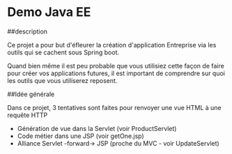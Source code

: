 # Demo Java EE

##description

Ce projet a pour but d'éfleurer la création
d'application Entreprise via les outils qui se cachent
sous Spring boot.

Quand bien même il est peu probable que vous utilisiez cette
façon de faire pour créer vos applications futures, il est important
de comprendre sur quoi les outils que vous utiliserez reposent.

##Idée générale

Dans ce projet, 3 tentatives sont faites pour renvoyer une vue HTML à une requête HTTP
 - Génération de vue dans la Servlet (voir ProductServlet)
 - Code métier dans une JSP (voir getOne.jsp)
 - Alliance Servlet -forward-> JSP (proche du MVC - voir UpdateServlet)
